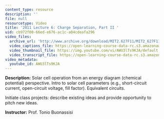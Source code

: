 ```yaml
---
content_type: resource
description: ''
file: null
resourcetype: Video
title: '2011 Lecture 6: Charge Separation, Part II '
uid: cb972f00-66ed-e676-ac1c-a04cdeafa296
video_files:
  archive_url: 'http://www.archive.org/download/MIT2.627F11/MIT2_627F11_lec06_300k.mp4 '
  video_captions_file: https://open-learning-course-data-rc.s3.amazonaws.com/2-627-fundamentals-of-photovoltaics-fall-2013/8ba4b00f77295593aa74808ee1e30926_AWU3lTs9KJA.vtt
  video_thumbnail_file: https://img.youtube.com/vi/AWU3lTs9KJA/default.jpg
  video_transcript_file: https://open-learning-course-data-rc.s3.amazonaws.com/2-627-fundamentals-of-photovoltaics-fall-2013/33d76521440b0518deee8be34e2114de_AWU3lTs9KJA.pdf
video_metadata:
  youtube_id: AWU3lTs9KJA
---
```


**Description:** Solar cell operation from an energy diagram (chemical potential) perspective. Intro to solar cell parameters (e.g., short-circuit current, open-circuit voltage, fill factor). Equivalent circuits.

Initiate class projects: describe existing ideas and provide opportunity to pitch new ideas.

**Instructor:** Prof. Tonio Buonassisi